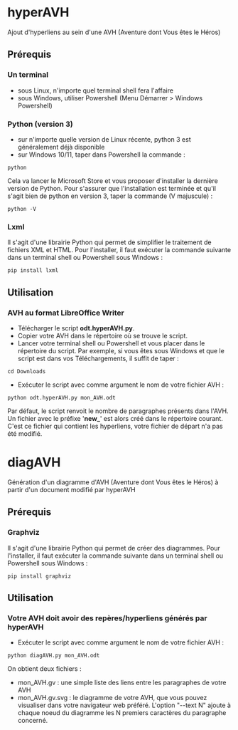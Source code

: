 # hyperAVH
Ajout d'hyperliens au sein d'une AVH (Aventure dont Vous êtes le Héros)
## Prérequis
### Un terminal
- sous Linux, n'importe quel terminal shell fera l'affaire
- sous Windows, utiliser Powershell (Menu Démarrer > Windows Powershell)
### Python (version 3)
- sur n'importe quelle version de Linux récente, python 3 est généralement déjà disponible
- sur Windows 10/11, taper dans Powershell la commande :
```
python
```
Cela va lancer le Microsoft Store et vous proposer d'installer la dernière version de Python. Pour s'assurer que l'installation est terminée et qu'il s'agit bien de python en version 3, taper la commande (V majuscule) :
```
python -V
```
### Lxml
Il s'agit d'une librairie Python qui permet de simplifier le traitement de fichiers XML et HTML.
Pour l'installer, il faut exécuter la commande suivante dans un terminal shell ou Powershell sous Windows :
```
pip install lxml
```
## Utilisation
### AVH au format LibreOffice Writer
- Télécharger le script **odt.hyperAVH.py**.
- Copier votre AVH dans le répertoire où se trouve le script.
- Lancer votre terminal shell ou Powershell et vous placer dans le répertoire du script. Par exemple, si vous êtes sous Windows et que le script est dans vos Téléchargements, il suffit de taper :
```
cd Downloads
```
- Exécuter le script avec comme argument le nom de votre fichier AVH :
```
python odt.hyperAVH.py mon_AVH.odt
```
Par défaut, le script renvoit le nombre de paragraphes présents dans l'AVH.
Un fichier avec le préfixe '**new_**' est alors créé dans le répertoire courant. C'est ce fichier qui contient les hyperliens, votre fichier de départ n'a pas été modifié.

# diagAVH
Génération d'un diagramme d'AVH (Aventure dont Vous êtes le Héros) à partir d'un document modifié par hyperAVH
## Prérequis
### Graphviz
Il s'agit d'une librairie Python qui permet de créer des diagrammes.
Pour l'installer, il faut exécuter la commande suivante dans un terminal shell ou Powershell sous Windows :
```
pip install graphviz
```
## Utilisation
### Votre AVH doit avoir des repères/hyperliens générés par hyperAVH
- Exécuter le script avec comme argument le nom de votre fichier AVH :
```
python diagAVH.py mon_AVH.odt
```
On obtient deux fichiers :
- mon_AVH.gv : une simple liste des liens entre les paragraphes de votre AVH
- mon_AVH.gv.svg : le diagramme de votre AVH, que vous pouvez visualiser dans votre navigateur web préféré.
L'option "--text N" ajoute à chaque noeud du diagramme les N premiers caractères du paragraphe concerné.
